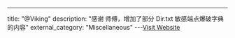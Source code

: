 ---
title: "@Viking"
description: "感谢  师傅，增加了部分 Dir.txt 敏感端点爆破字典的内容"
external_category: "Miscellaneous"
---[Visit Website](https://github.com/VK2000)

